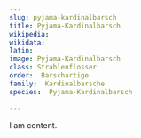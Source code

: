 ```yaml
---
slug: pyjama-kardinalbarsch
title: Pyjama-Kardinalbarsch
wikipedia: 
wikidata: 
latin:
image: Pyjama-Kardinalbarsch
class: Strahlenflosser
order:  Barschartige
family:  Kardinalbarsche
species:  Pyjama-Kardinalbarsch

---
```


I am content.
